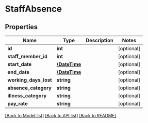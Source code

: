 # StaffAbsence

## Properties
Name | Type | Description | Notes
------------ | ------------- | ------------- | -------------
**id** | **int** |  | [optional] 
**staff_member_id** | **int** |  | [optional] 
**start_date** | [**\DateTime**](\DateTime.md) |  | [optional] 
**end_date** | [**\DateTime**](\DateTime.md) |  | [optional] 
**working_days_lost** | **string** |  | [optional] 
**absence_category** | **string** |  | [optional] 
**illness_category** | **string** |  | [optional] 
**pay_rate** | **string** |  | [optional] 

[[Back to Model list]](../README.md#documentation-for-models) [[Back to API list]](../README.md#documentation-for-api-endpoints) [[Back to README]](../README.md)


